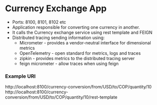 # Currency Exchange App
- Ports: 8100, 8101, 8102 etc
- Application responsible for converting one currency in another.
- It calls the Currency exchange service using rest template and FEIGN
- Distributed tracing sending information using:
  - Micrometer - provides a vendor-neutral interface for dimensional metrics
  - OpenTelemetry - open standard for metrics, logs and traces
  - zipkin - provides metrics to the distributed tracing server
  - feign micrometer - allow traces when using feign 

### Example URl
http://localhost:8100/currency-conversion/from/USD/to/COP/quantity/10
http://localhost:8100/currency-conversion/from/USD/to/COP/quantity/10/rest-template